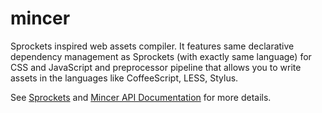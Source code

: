 mincer
======

Sprockets inspired web assets compiler. It features same declarative dependency
management as Sprockets (with exactly same language) for CSS and JavaScript and
preprocessor pipeline that allows you to write assets in the languages like
CoffeeScript, LESS, Stylus.

See [Sprockets][1] and [Mincer API Documentation][2] for more details.

[1]: https://github.com/sstephenson/sprockets
[2]: http://nodeca.github.com/mincer/#Mincer
